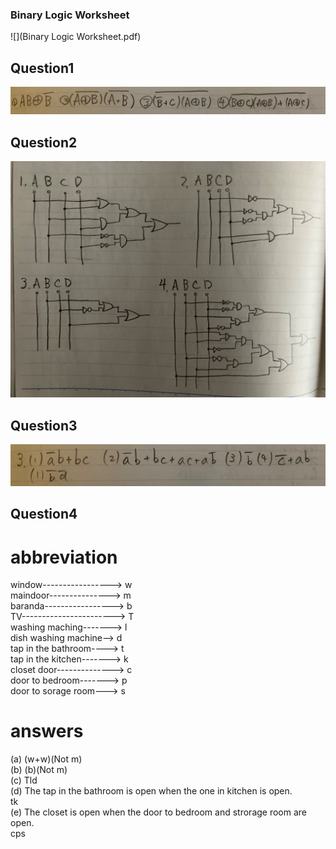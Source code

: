 ### Binary Logic Worksheet

![](Binary Logic Worksheet.pdf)

## Question1

![](BinaryLogicWorksheet_question1&3_2.jpg)

## Question2

![](BinaryLogicWorksheet_question2.jpg)

## Question3

![](BinaryLogicWorksheet_question1&3.jpg)

## Question4

# abbreviation

window-----------------> w  
maindoor---------------> m  
baranda-----------------> b  
TV-----------------------> T  
washing maching-------> l  
dish washing machine--> d  
tap in the bathroom----> t  
tap in the kitchen-------> k  
closet door--------------> c  
door to bedroom-------> p  
door to sorage room---> s  

# answers

(a) (w+w)(Not m)  
(b) (b)(Not m)  
(c) Tld  
(d) The tap in the bathroom is open when the one in kitchen is open.  
    tk  
(e) The closet is open when the door to bedroom and strorage room are open.  
    cps  
